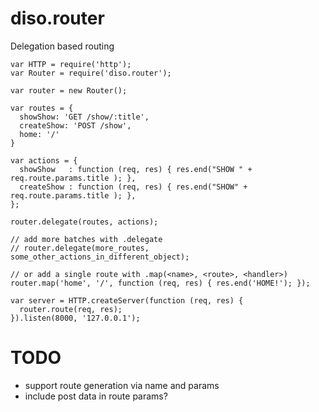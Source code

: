 diso.router
===========

Delegation based routing

```
var HTTP = require('http');
var Router = require('diso.router');

var router = new Router();

var routes = {
  showShow: 'GET /show/:title',
  createShow: 'POST /show',
  home: '/'
}

var actions = {
  showShow   : function (req, res) { res.end("SHOW " + req.route.params.title ); },
  createShow : function (req, res) { res.end("SHOW" + req.route.params.title ); },
};

router.delegate(routes, actions);

// add more batches with .delegate
// router.delegate(more_routes, some_other_actions_in_different_object);

// or add a single route with .map(<name>, <route>, <handler>)
router.map('home', '/', function (req, res) { res.end('HOME!'); });

var server = HTTP.createServer(function (req, res) {
  router.route(req, res);
}).listen(8000, '127.0.0.1');
```

TODO
====
- support route generation via name and params
- include post data in route params? 